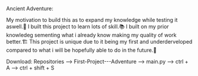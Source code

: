 Ancient Adventure:

My motivation to build this as to expand my knowledge while testing it aswell.🧠
I built this project to learn lots of skill.📚
I built on my prior knowledeg sementing what i already know making my quality of work better.🏗️
This project is unique due to it being my first and underderveloped compared to what i will be hopefully able to do in the future.🚀

Download: Repositories --> First-Project---Adventure --> main.py --> ctrl + A --> ctrl + shift + S
